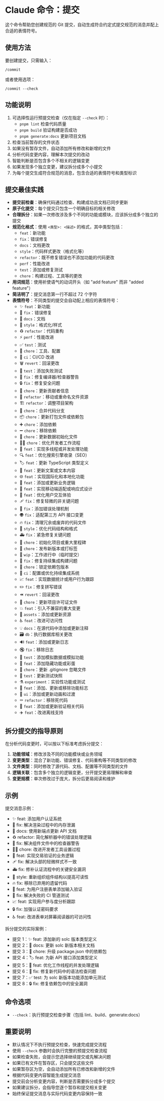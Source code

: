 # Claude 命令：提交

这个命令帮助您创建规范的 Git 提交，自动生成符合约定式提交规范的消息并配上合适的表情符号。

## 使用方法

要创建提交，只需输入：

```
/commit
```

或者使用选项：

```
/commit --check
```

## 功能说明

1. 可选择性运行预提交检查（仅在指定 `--check` 时）：
   - `pnpm lint` 检查代码质量
   - `pnpm build` 验证构建是否成功
   - `pnpm generate:docs` 更新项目文档
2. 检查当前暂存的文件状态
3. 如果没有暂存文件，自动添加所有修改和新增的文件
4. 分析代码变更内容，理解本次提交的改动
5. 智能判断是否包含多个不相关的逻辑变更
6. 如果发现多个独立变更，建议拆分成多个小提交
7. 为每个提交生成符合规范的消息，包含合适的表情符号和类型标识

## 提交最佳实践

- **提交前检查**：确保代码通过检查、构建成功且文档已同步更新
- **原子化提交**：每个提交只包含一个明确目标的相关修改
- **合理拆分**：如果一次修改涉及多个不同的功能或模块，应该拆分成多个独立的提交
- **规范化格式**：使用 `<类型>: <描述>` 的格式，其中类型包括：
  - `feat`：新功能
  - `fix`：错误修复
  - `docs`：文档更改
  - `style`：代码样式更改（格式化等）
  - `refactor`：既不修复错误也不添加功能的代码更改
  - `perf`：性能改进
  - `test`：添加或修复测试
  - `chore`：构建过程、工具等的更改
- **用词规范**：使用祈使语气的动词开头（如 "add feature" 而非 "added feature"）
- **简洁明了**：提交消息第一行不超过 72 个字符
- **表情符号**：不同类型的提交会自动配上相应的表情符号：
  - ✨ `feat`：新功能
  - 🐛 `fix`：错误修复
  - 📝 `docs`：文档
  - 💄 `style`：格式化/样式
  - ♻️ `refactor`：代码重构
  - ⚡️ `perf`：性能改进
  - ✅ `test`：测试
  - 🔧 `chore`：工具、配置
  - 🚀 `ci`：CI/CD 改进
  - 🗑️ `revert`：回滚更改
  - 🧪 `test`：添加失败测试
  - 🚨 `fix`：修复编译器/检查器警告
  - 🔒️ `fix`：修复安全问题
  - 👥 `chore`：更新贡献者信息
  - 🚚 `refactor`：移动或重命名文件资源
  - 🏗️ `refactor`：调整项目架构
  - 🔀 `chore`：合并代码分支
  - 📦️ `chore`：更新打包文件或依赖包
  - ➕ `chore`：添加依赖
  - ➖ `chore`：移除依赖
  - 🌱 `chore`：更新数据初始化文件
  - 🧑‍💻 `chore`：优化开发者工作流程
  - 🧵 `feat`：实现多线程或并发处理功能
  - 🔍️ `feat`：优化搜索引擎收录（SEO）
  - 🏷️ `feat`：更新 TypeScript 类型定义
  - 💬 `feat`：更新文案或文本内容
  - 🌐 `feat`：实现国际化和本地化功能
  - 👔 `feat`：添加或更新业务逻辑
  - 📱 `feat`：实现移动端适配或响应式设计
  - 🚸 `feat`：优化用户交互体验
  - 🩹 `fix`：修复轻微的非关键问题
  - 🥅 `fix`：添加错误处理机制
  - 👽️ `fix`：适配第三方 API 接口变更
  - 🔥 `fix`：清理冗余或废弃的代码文件
  - 🎨 `style`：优化代码结构和格式
  - 🚑️ `fix`：紧急修复关键问题
  - 🎉 `chore`：初始化项目或重大里程碑
  - 🔖 `chore`：发布新版本或打标签
  - 🚧 `wip`：工作进行中（临时提交）
  - 💚 `fix`：修复持续集成构建问题
  - 📌 `chore`：锁定依赖包版本
  - 👷 `ci`：配置或优化持续集成系统
  - 📈 `feat`：实现数据统计或用户行为跟踪
  - ✏️ `fix`：修复拼写错误
  - ⏪️ `revert`：回滚更改
  - 📄 `chore`：更新项目许可证文件
  - 💥 `feat`：引入不兼容的重大变更
  - 🍱 `assets`：添加或更新资源
  - ♿️ `feat`：改进可访问性
  - 💡 `docs`：在源代码中添加或更新注释
  - 🗃️ `db`：执行数据库相关更改
  - 🔊 `feat`：添加或更新日志
  - 🔇 `fix`：移除日志
  - 🤡 `test`：添加模拟数据或模拟功能
  - 🥚 `feat`：添加隐藏功能或彩蛋
  - 🙈 `chore`：更新 .gitignore 忽略文件
  - 📸 `test`：更新测试快照
  - ⚗️ `experiment`：实验性功能或测试
  - 🚩 `feat`：添加、更新或移除功能标志
  - 💫 `ui`：添加或更新动画和过渡
  - ⚰️ `refactor`：移除死代码
  - 🦺 `feat`：添加或更新验证相关代码
  - ✈️ `feat`：改进离线支持

## 拆分提交的指导原则

在分析代码变更时，可以按以下标准考虑拆分提交：

1. **功能领域**：修改涉及不同的功能模块或业务领域
2. **变更类型**：混合了新功能、错误修复、代码重构等不同类型的修改
3. **文件类型**：同时修改了源代码、文档、配置等不同类型的文件
4. **逻辑关联**：包含多个独立的逻辑变更，分开提交更易理解和审查
5. **变更规模**：单次修改过于庞大，拆分后更易阅读和维护

## 示例

提交消息示例：

- ✨ feat: 添加用户认证系统
- 🐛 fix: 解决渲染过程中的内存泄漏
- 📝 docs: 使用新端点更新 API 文档
- ♻️ refactor: 简化解析器中的错误处理逻辑
- 🚨 fix: 解决组件文件中的检查器警告
- 🧑‍💻 chore: 改进开发者工具设置过程
- 👔 feat: 实现交易验证的业务逻辑
- 🩹 fix: 解决头部的轻微样式不一致
- 🚑️ fix: 修补认证流程中的关键安全漏洞
- 🎨 style: 重新组织组件结构以提高可读性
- 🔥 fix: 移除已弃用的遗留代码
- 🦺 feat: 为用户注册表单添加输入验证
- 💚 fix: 解决失败的 CI 管道测试
- 📈 feat: 实现用户参与度分析跟踪
- 🔒️ fix: 加强认证密码要求
- ♿️ feat: 改进表单对屏幕阅读器的可访问性

拆分提交的实际案例：

- 提交 1：✨ feat: 添加新的 solc 版本类型定义
- 提交 2：📝 docs: 更新 solc 新版本相关文档
- 提交 3：🔧 chore: 升级 package.json 中的依赖包
- 提交 4：🏷️ feat: 为新 API 接口添加类型定义
- 提交 5：🧵 feat: 优化工作线程的并发处理逻辑
- 提交 6：🚨 fix: 修复新代码中的语法检查问题
- 提交 7：✅ test: 为 solc 新版本功能添加单元测试
- 提交 8：🔒️ fix: 修复依赖包中的安全漏洞

## 命令选项

- `--check`：执行预提交检查步骤（包括 lint、build、generate:docs）

## 重要说明

- 默认情况下不执行预提交检查，快速完成提交流程
- 使用 `--check` 参数时会执行完整的预提交检查流程
- 如果检查失败，会提示您选择继续提交或先解决问题
- 如果已有文件在暂存区，只会提交这些文件
- 如果暂存区为空，会自动添加所有已修改和新增的文件
- 根据代码变更内容智能生成提交消息
- 提交前会分析变更内容，判断是否需要拆分成多个提交
- 如果建议拆分，会指导您逐个暂存和提交相关变更
- 始终保证提交消息与实际代码变更内容保持一致
